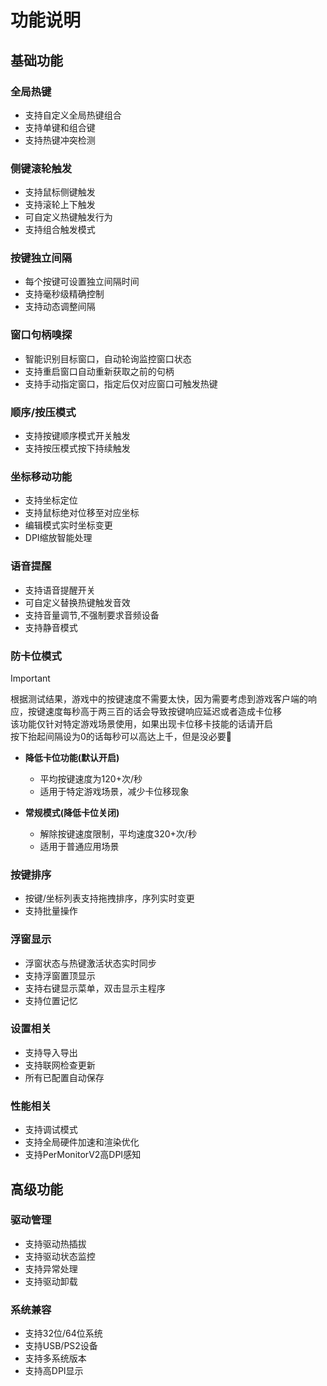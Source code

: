 # 功能说明

## 基础功能

### 全局热键
- 支持自定义全局热键组合
- 支持单键和组合键
- 支持热键冲突检测

### 侧键滚轮触发
- 支持鼠标侧键触发
- 支持滚轮上下触发
- 可自定义热键触发行为
- 支持组合触发模式

### 按键独立间隔
- 每个按键可设置独立间隔时间
- 支持毫秒级精确控制
- 支持动态调整间隔

### 窗口句柄嗅探
- 智能识别目标窗口，自动轮询监控窗口状态
- 支持重启窗口自动重新获取之前的句柄
- 支持手动指定窗口，指定后仅对应窗口可触发热键

### 顺序/按压模式
- 支持按键顺序模式开关触发
- 支持按压模式按下持续触发

### 坐标移动功能
- 支持坐标定位
- 支持鼠标绝对位移至对应坐标
- 编辑模式实时坐标变更
- DPI缩放智能处理

### 语音提醒
- 支持语音提醒开关
- 可自定义替换热键触发音效
- 支持音量调节,不强制要求音频设备
- 支持静音模式

### 防卡位模式
> [!IMPORTANT]
> 根据测试结果，游戏中的按键速度不需要太快，因为需要考虑到游戏客户端的响应，按键速度每秒高于两三百的话会导致按键响应延迟或者造成卡位移  
> 该功能仅针对特定游戏场景使用，如果出现卡位移卡技能的话请开启  
> 按下抬起间隔设为0的话每秒可以高达上千，但是没必要🫥  

- **降低卡位功能(默认开启)** 
  - 平均按键速度为120+次/秒
  - 适用于特定游戏场景，减少卡位移现象

- **常规模式(降低卡位关闭)**
  - 解除按键速度限制，平均速度320+次/秒
  - 适用于普通应用场景

### 按键排序
- 按键/坐标列表支持拖拽排序，序列实时变更
- 支持批量操作

### 浮窗显示
- 浮窗状态与热键激活状态实时同步
- 支持浮窗置顶显示
- 支持右键显示菜单，双击显示主程序
- 支持位置记忆

### 设置相关
- 支持导入导出
- 支持联网检查更新
- 所有已配置自动保存

### 性能相关
- 支持调试模式
- 支持全局硬件加速和渲染优化
- 支持PerMonitorV2高DPI感知

## 高级功能

### 驱动管理
- 支持驱动热插拔
- 支持驱动状态监控
- 支持异常处理
- 支持驱动卸载

### 系统兼容
- 支持32位/64位系统
- 支持USB/PS2设备
- 支持多系统版本
- 支持高DPI显示 